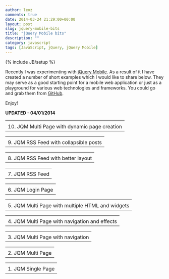 ```yaml
---
author: leoz
comments: true
date: 2014-03-24 21:29:00+00:00
layout: post
slug: jquery-mobile-bits
title: "jQuery Mobile bits"
description: ""
category: javascript
tags: [JavaScript, jQuery, jQuery Mobile]
---
```

{% include JB/setup %}

Recently I was experimenting with [jQuery Mobile](http://jquerymobile.com/). As a result of it I have created a number of short examples which I would like to share below.
They may serve as a good starting point for a mobile web application or just as a playground for various web technologies and frameworks. You could go and grab them from [GitHub](https://github.com/leoz2011/web-app-examples).

Enjoy!

<b>UPDATED - 04/01/2014</b>

<!--break-->

<table align="center" border="0" cellpadding="10" cellspacing="10">
<tbody>
<tr>
<td>
    <object
    data="http://htmlpreview.github.com/?https://github.com/leoz2011/web-app-examples/blob/master/jqm-multi-page-dynamic/index.html"
    width="320" height="480">
    </object>
</td>
</tr>
<tr>
<td class="photo-name">10. JQM Multi Page with dynamic page creation</td>
</tr>
</tbody>
</table>

<table align="center" border="0" cellpadding="10" cellspacing="10">
<tbody>
<tr>
<td>
    <object
    data="http://htmlpreview.github.com/?https://github.com/leoz2011/web-app-examples/blob/master/jqm-rss-feed-more-complex/index.html"
    width="320" height="480">
    </object>
</td>
</tr>
<tr>
<td class="photo-name">9. JQM RSS Feed with collapsible posts</td>
</tr>
</tbody>
</table>

<table align="center" border="0" cellpadding="10" cellspacing="10">
<tbody>
<tr>
<td>
    <object
    data="http://htmlpreview.github.com/?https://github.com/leoz2011/web-app-examples/blob/master/jqm-rss-feed-complex/index.html"
    width="320" height="480">
    </object>
</td>
</tr>
<tr>
<td class="photo-name">8. JQM RSS Feed with better layout</td>
</tr>
</tbody>
</table>

<table align="center" border="0" cellpadding="10" cellspacing="10">
<tbody>
<tr>
<td>
    <object
    data="http://htmlpreview.github.com/?https://github.com/leoz2011/web-app-examples/blob/master/jqm-rss-feed/index.html"
    width="320" height="480">
    </object>
</td> 
</tr>
<tr>
<td class="photo-name">7. JQM RSS Feed</td>
</tr>
</tbody>
</table>

<table align="center" border="0" cellpadding="10" cellspacing="10">
<tbody>
<tr>
<td>
    <object
    data="http://rawgithub.com/leoz2011/web-app-examples/master/jqm-login-page/index.html"
    width="320" height="480">
    </object>
</td>
</tr>
<tr>
<td class="photo-name">6. JQM Login Page</td>
</tr>
</tbody>
</table>

<table align="center" border="0" cellpadding="10" cellspacing="10">
<tbody>
<tr>
<td>
    <object
    data="http://rawgithub.com/leoz2011/web-app-examples/master/jqm-multi-page-more-complex/index.html"
    width="320" height="480">
    </object>
</td> 
</tr>
<tr>
<td class="photo-name">5. JQM Multi Page with multiple HTML and widgets</td>
</tr>
</tbody>
</table>

<table align="center" border="0" cellpadding="10" cellspacing="10">
<tbody>
<tr>
<td>
    <object
    data="http://htmlpreview.github.com/?https://github.com/leoz2011/web-app-examples/blob/master/jqm-multi-page-complex/index.html"
    width="320" height="480">
    </object>
</td>
</tr>
<tr>
<td class="photo-name">4. JQM Multi Page with navigation and effects</td>
</tr>
</tbody>
</table>

<table align="center" border="0" cellpadding="10" cellspacing="10">
<tbody>
<tr>
<td>
    <object
    data="http://htmlpreview.github.com/?https://github.com/leoz2011/web-app-examples/blob/master/jqm-multi-page-nav/index.html"
    width="320" height="480">
    </object>
</td> 
</tr>
<tr>
<td class="photo-name">3. JQM Multi Page with navigation</td>
</tr>
</tbody>
</table>

<table align="center" border="0" cellpadding="10" cellspacing="10">
<tbody>
<tr>
<td>
    <object
    data="http://htmlpreview.github.com/?https://github.com/leoz2011/web-app-examples/blob/master/jqm-multi-page/index.html"
    width="320" height="480">
    </object>
</td>
</tr>
<tr>
<td class="photo-name">2. JQM Multi Page</td>
</tr>
</tbody>
</table>

<table align="center" border="0" cellpadding="10" cellspacing="10">
<tbody>
<tr>
<td>
    <object
    data="http://htmlpreview.github.com/?https://github.com/leoz2011/web-app-examples/blob/master/jqm-one-page/index.html"
    width="320" height="480">
    </object>
</td> 
</tr>
<tr>
<td class="photo-name">1. JQM Single Page</td>
</tr>
</tbody>
</table>

